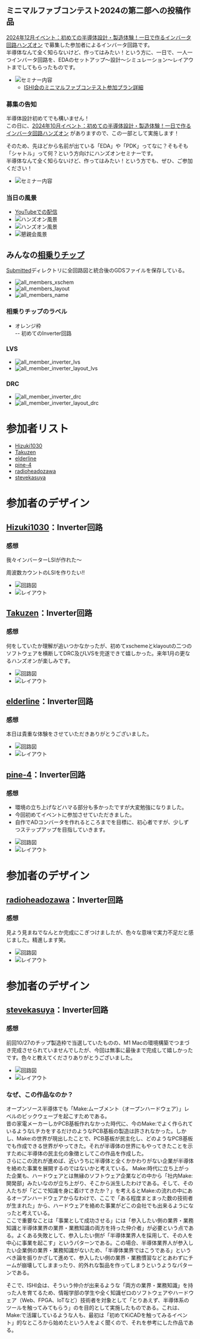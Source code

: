 ## ミニマルファブコンテスト2024の第二部への投稿作品
[2024年12月イベント：初めての半導体設計・製造体験！一日で作るインバータ回路ハンズオン](https://ishikai.connpass.com/event/335276/) で募集した参加者によるインバータ回路です。  
半導体なんて全く知らないけど、作ってはみたい！という方に、一日で、一人一つインバータ回路を、EDAのセットアップ～設計～シミュレーション～レイアウトまでしてもらったものです。  

* ![セミナー内容](https://ishi-kai.org/assets/images/shuttle/OSS_seminar.png)
    * [ISHI会のミニマルファブコンテスト参加プラン詳細](https://ishi-kai.org/contest/minimalfab/2024/10/20/contest_minimalfab2024_ISHI-KAI.html)


### 募集の告知
半導体設計初めてでも構いません！  
この日に、[2024年10月イベント：初めての半導体設計・製造体験！一日で作るインバータ回路ハンズオン](https://connpass.com/event/332952/) がありますので、この一部として実施します！   

そのため、先ほどから名前が出ている「EDA」や「PDK」ってなに？そもそも「シャトル」って何？という方向けにハンズオンセミナーです。  
半導体なんて全く知らないけど、作ってはみたい！という方でも、ぜひ、ご参加ください！  

* ![セミナー内容](https://ishi-kai.org/assets/images/shuttle/OSS_seminar.png)


### 当日の風景
* [YouTubeでの配信](https://youtube.com/live/tnlWAqaulqs?feature=share)
* ![ハンズオン風景](photo/photo1.jpg)
* ![ハンズオン風景](photo/photo2.jpg)
* ![懇親会風景](photo/photo3.jpg)



## みんなの[相乗りチップ](Submitted/all_members_layout.gds)
[Submitted](Submitted/)ディレクトリに全回路図と統合後のGDSファイルを保存している。  

- ![all_members_xschem](Submitted/all_member_inverter_xschem.png)
- ![all_members_layout](Submitted/all_member_inverter_layout.png)
- ![all_members_name](Submitted/all_member_inverter_name.png)
### 相乗りチップのラベル
- オレンジ枠  
-- 初めてのInverter回路  


### LVS
- ![all_member_inverter_lvs](Submitted/all_member_inverter_lvs.png)
- ![all_member_inverter_layout_lvs](Submitted/all_member_inverter_layout_lvs.png)


### DRC
- ![all_member_inverter_drc](Submitted/all_member_inverter_drc.png)
- ![all_member_inverter_layout_drc](Submitted/all_member_inverter_layout_drc.png)




# 参加者リスト
- [Hizuki1030](https://github.com/Hizuki1030/my-inverter-lsi)
- [Takuzen](https://github.com/Takuzen/xscheme-klayout-initial)
- [elderline](https://github.com/elderline/inverter20241214.git)
- [pine-4](https://github.com/pine-4/2024_12_14_event)
- [radioheadozawa](https://github.com/radioheadozawa/inverter)
- [stevekasuya](https://github.com/stevekasuya/inverter)



# 参加者のデザイン
## [Hizuki1030](https://github.com/Hizuki1030/my-inverter-lsi)：Inverter回路

### 感想
我々インバーターLSIが作れた〜  

周波数カウントのLSIを作りたい!!  


- ![回路図](member_project/Hizuki1030/xschem.png)
- ![レイアウト](member_project/Hizuki1030/layout.png)



## [Takuzen](https://github.com/Takuzen/xscheme-klayout-initial)：Inverter回路

### 感想
何をしていたか理解が追いつかなかったが、初めてxschemeとklayoutの二つのソフトウェアを横断してDRC及びLVSを完遂できて嬉しかった。来年1月の更なるハンズオンが楽しみです。  

- ![回路図](member_project/Takuzen/xschem.png)
- ![レイアウト](member_project/Takuzen/layout.png)



## [elderline](https://github.com/elderline/inverter20241214.git)：Inverter回路

### 感想
本日は貴重な体験をさせていただきありがとうございました。  

- ![回路図](member_project/elderline/xschem.png)
- ![レイアウト](member_project/elderline/layout.png)



## [pine-4](https://github.com/pine-4/2024_12_14_event)：Inverter回路

### 感想
* 環境の立ち上げなどハマる部分も多かったですが大変勉強になりました。
* 今回初めてイベントに参加させていただきました。
* 自作でADコンバータを作れるところまでを目標に、初心者ですが、少しずつステップアップを目指していきます。
  

- ![回路図](member_project/pine-4/xschem.png)
- ![レイアウト](member_project/pine-4/layout.png)



# 参加者のデザイン
## [radioheadozawa](https://github.com/radioheadozawa/inverter)：Inverter回路

### 感想
見よう見まねでなんとか完成にこぎつけましたが、色々な意味で実力不足だと感じました。精進します笑。  

- ![回路図](member_project/radioheadozawa/xschem.png)
- ![レイアウト](member_project/radioheadozawa/layout.png)



# 参加者のデザイン
## [stevekasuya](https://github.com/stevekasuya/inverter)：Inverter回路

### 感想
前回10/27のチップ製造枠で当選していたものの、M1 Macの環境構築でつまづき完成させられていませんでしたが、今回は無事に最後まで完成して嬉しかったです。色々と教えてくださりありがとうございました。  

- ![回路図](member_project/stevekasuya/xschem.png)
- ![レイアウト](member_project/stevekasuya/layout.png)



### なぜ、この作品なのか？
オープンソース半導体でも「Make:ムーブメント（オープンハードウェア）」レベルのビックウェーブを起こすためである。  
昔の家電メーカーしかPCB基板作れなかった時代に、今のMake:でよく作られているようなLチカをするだけのようなPCB基板の製造は許されなかった。しかし、Make:の世界が現出したことで、PCB基板が民主化し、どのようなPCB基板でも作成できる世界がやってきた。それが半導体の世界にもやってきたことを示すために半導体の民主化の象徴としてこの作品を作成した。  
さらにこの流れが進めば、近いうちに半導体と全くかかわりがない企業が半導体を絡めた事業を展開するのではないかと考えている。 Make:時代に立ち上がった企業も、ハードウェアとは無縁のソフトウェア企業などの中から「社内Make:開発部」みたいなのが立ち上がり、そこから派生したわけである。そして、その人たちが「どこで知識を身に着けてきたか？」を考えるとMake:の流れの中にあるオープンハードウェアからなわけで、ここで「ある程度まとまった数の技術者が生まれた」から、ハードウェアを絡めた事業がどこの会社でも出来るようになったと考えている。  
ここで重要なことは「事業として成功させる」には「参入したい側の業界・業務知識と半導体業界の業界・業務知識の両方を持った仲介者」が必要という点である。よくある失敗として、参入したい側が「半導体業界人を採用して、その人を中心に事業を起こす」というパターンである。この場合、半導体業界人が参入したい企業側の業界・業務知識がないため、「半導体業界ではこうである」というべき論を振りかざして進めて、参入したい側の業界・業務慣習などとあわずにチームが崩壊してしままったり、的外れな製品を作ってしまうというようなパターンである。  
  
そこで、ISHI会は、そういう仲介が出来るような「両方の業界・業務知識」を持った人を育てるため、情報学部の学生や全く知識ゼロのソフトウェアやハードウェア（Web、FPGA、IoTなど）技術者を対象として「とりあえず、半導体系のツールを触ってみてもらう」のを目的として実施したものである。これは、Make:で活躍しているような人も、最初は「初めてKiCADを触ってみるイベント」的なところから始めたという人をよく聞くので、それを参考にした作品である。  


